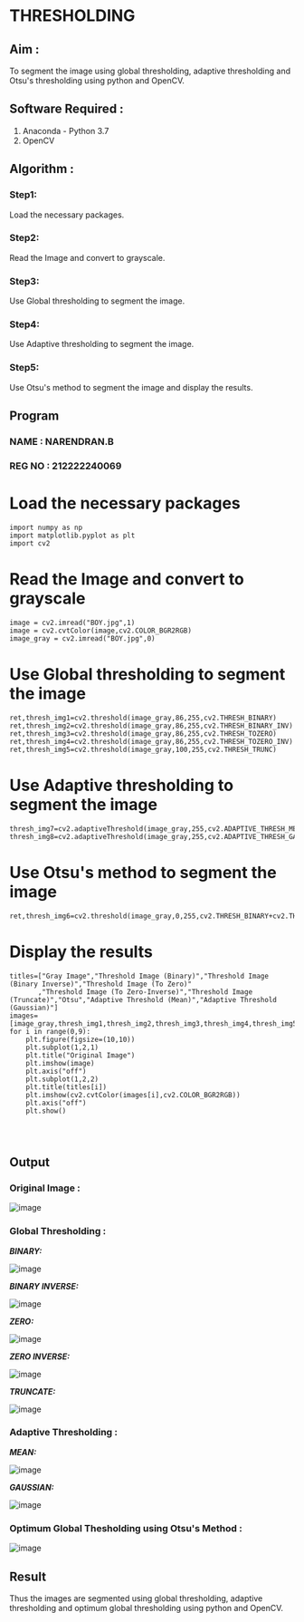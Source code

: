 # THRESHOLDING
## Aim :
To segment the image using global thresholding, adaptive thresholding and Otsu's thresholding using python and OpenCV.

## Software Required :
1. Anaconda - Python 3.7
2. OpenCV

## Algorithm :
 
### Step1:
Load the necessary packages.

### Step2:
Read the Image and convert to grayscale.

### Step3:
Use Global thresholding to segment the image.

### Step4:
Use Adaptive thresholding to segment the image.

### Step5:
Use Otsu's method to segment the image and display the results.

## Program
### NAME : NARENDRAN.B
### REG NO : 212222240069
# Load the necessary packages
```
import numpy as np
import matplotlib.pyplot as plt
import cv2
```



# Read the Image and convert to grayscale
```
image = cv2.imread("BOY.jpg",1)
image = cv2.cvtColor(image,cv2.COLOR_BGR2RGB)
image_gray = cv2.imread("BOY.jpg",0)
```


# Use Global thresholding to segment the image
```
ret,thresh_img1=cv2.threshold(image_gray,86,255,cv2.THRESH_BINARY)
ret,thresh_img2=cv2.threshold(image_gray,86,255,cv2.THRESH_BINARY_INV)
ret,thresh_img3=cv2.threshold(image_gray,86,255,cv2.THRESH_TOZERO)
ret,thresh_img4=cv2.threshold(image_gray,86,255,cv2.THRESH_TOZERO_INV)
ret,thresh_img5=cv2.threshold(image_gray,100,255,cv2.THRESH_TRUNC)
```

# Use Adaptive thresholding to segment the image
```
thresh_img7=cv2.adaptiveThreshold(image_gray,255,cv2.ADAPTIVE_THRESH_MEAN_C,cv2.THRESH_BINARY,11,2)
thresh_img8=cv2.adaptiveThreshold(image_gray,255,cv2.ADAPTIVE_THRESH_GAUSSIAN_C,cv2.THRESH_BINARY,11,2)
```


# Use Otsu's method to segment the image 
```
ret,thresh_img6=cv2.threshold(image_gray,0,255,cv2.THRESH_BINARY+cv2.THRESH_OTSU)
```

# Display the results
```
titles=["Gray Image","Threshold Image (Binary)","Threshold Image (Binary Inverse)","Threshold Image (To Zero)"
       ,"Threshold Image (To Zero-Inverse)","Threshold Image (Truncate)","Otsu","Adaptive Threshold (Mean)","Adaptive Threshold (Gaussian)"]
images=[image_gray,thresh_img1,thresh_img2,thresh_img3,thresh_img4,thresh_img5,thresh_img6,thresh_img7,thresh_img8]
for i in range(0,9):
    plt.figure(figsize=(10,10))
    plt.subplot(1,2,1)
    plt.title("Original Image")
    plt.imshow(image)
    plt.axis("off")
    plt.subplot(1,2,2)
    plt.title(titles[i])
    plt.imshow(cv2.cvtColor(images[i],cv2.COLOR_BGR2RGB))
    plt.axis("off")
    plt.show()




```
## Output

### Original Image :


![image](https://github.com/Mamthaiyappaprabu/THRESHOLDING-/assets/119393563/60648559-d414-4a27-bd64-74e1257bbb2a)


### Global Thresholding :





***BINARY:***


![image](https://github.com/Mamthaiyappaprabu/THRESHOLDING-/assets/119393563/1822f08a-3607-4ea5-917d-11e5331674a4)



  
***BINARY INVERSE:***


![image](https://github.com/Mamthaiyappaprabu/THRESHOLDING-/assets/119393563/c638b91b-aa0c-4474-aac8-311a1a7cf50e)




***ZERO:***




![image](https://github.com/Mamthaiyappaprabu/THRESHOLDING-/assets/119393563/d3803175-0a2c-438d-934d-bbe83c10c2dd)






***ZERO INVERSE:***


![image](https://github.com/Mamthaiyappaprabu/THRESHOLDING-/assets/119393563/7d770b11-3d84-4b67-825e-6d2ab1a62529)






***TRUNCATE:***



![image](https://github.com/Mamthaiyappaprabu/THRESHOLDING-/assets/119393563/852d9c6e-73cf-4451-ade8-1f3413e7fa90)






### Adaptive Thresholding :






***MEAN:***




![image](https://github.com/Mamthaiyappaprabu/THRESHOLDING-/assets/119393563/d0bf6c25-f367-41ba-8f18-254e3f0366f5)





***GAUSSIAN:***




![image](https://github.com/Mamthaiyappaprabu/THRESHOLDING-/assets/119393563/4f0fdff2-8344-4090-9ede-9a4ec3150389)




### Optimum Global Thesholding using Otsu's Method :




![image](https://github.com/Mamthaiyappaprabu/THRESHOLDING-/assets/119393563/c0f0e550-1759-43b6-af1e-510d6c7429d6)


## Result
Thus the images are segmented using global thresholding, adaptive thresholding and optimum global thresholding using python and OpenCV.
